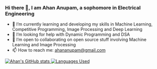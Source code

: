 ### Hi there 👋, I am Ahan Anupam, a sophomore in Electrical Engineering

- 🌱 I’m currently learning and developing my skills in Machine Learning, Competitive Programming, Image Processing and Deep Learning 
- 🤔 I’m looking for help with Dynamic Programming and DSA
- 👯 I’m open to collaborating on open source stuff involving Machine Learning and Image Processing
- 📫 How to reach me: ahananupam@gmail.com

[![Ahan's GitHub stats](https://github-readme-stats.vercel.app/api?username=ahananupam33&count_private=true&show_icons=true&theme=tokyonight)
 ![Languages Used](https://github-readme-stats.vercel.app/api/top-langs/?username=ahananupam33&layout=compact)](https://github.com/anuraghazra/github-readme-stats)


<!--
**ahananupam33/ahananupam33** is a ✨ _special_ ✨ repository because its `README.md` (this file) appears on your GitHub profile.

Here are some ideas to get you started:

- 🔭 I’m currently working on ...
- 🌱 I’m currently learning ML, DL, and image processing
- 👯 I’m looking to collaborate on ...
- 🤔 I’m looking for help with Dynamic Programming and DSA
- 💬 Ask me about ...
- 📫 How to reach me: ahananupam@gmail.com
- 😄 Pronouns: ...
- ⚡ Fun fact: ...
-->
